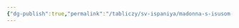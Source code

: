 ```yaml
---
{"dg-publish":true,"permalink":"/tabliczy/sv-ispaniya/madonna-s-isusom-i-ioanom-krestitelem/","dgPassFrontmatter":true}
---
```



